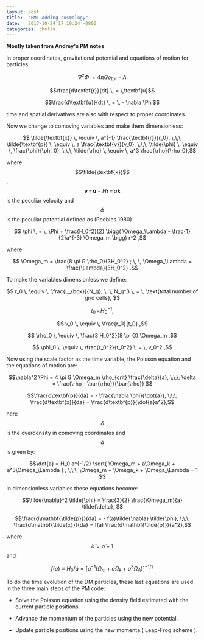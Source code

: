 ```yaml
---
layout: post
title:  "PM: Adding cosmology"
date:   2017-10-24 17:10:24 -0800
categories: cholla
---
```



**Mostly taken from Andrey's PM notes**

In proper coordinates, gravitational potential and equations of motion for particles:

$$\nabla^2 \Phi \, = 4 \pi G \rho_{tot} - \Lambda $$

$$\frac{d\textbf{r}}{dt} \, = \,\textbf{u}$$

$$\frac{d\textbf{u}}{dt} \, = \, - \nabla \Phi$$  

time and spatial derivatives are also with respect to proper coordinates.


Now we change to comoving variables and make them dimensionless:


$$ \tilde{\textbf{x}} \, \equiv  \, a^{-1} \frac{\textbf{r}}{r_0}, \,\,\, \tilde{\textbf{p}} \, \equiv  \, a \frac{\textbf{v}}{v_0}, \,\,\, \tilde{\phi} \, \equiv  \, \frac{\phi}{\phi_0},
 \,\,\,  \tilde{\rho} \, \equiv  \, a^3 \frac{\rho}{\rho_0},$$

where $$\tilde{\textbf{x}}$$, $$\textbf{v}  \, = \, \textbf{u} - H\textbf{r} \, = \, a\mathbf{ \dot{x} }$$  is the peculiar velocity and $$\phi$$ is the peculiar potential defined as (Peebles 1980)

$$ \phi \, = \, \Phi +  \frac{H_0^2}{2} \bigg( \Omega_\Lambda - \frac{1}{2}a^{-3} \Omega_m \bigg) r^2 ,$$

where

$$ \Omega_m  =  \frac{8 \pi G \rho_0}{3H_0^2} ; \, \, \Omega_\Lambda  =  \frac{\Lambda}{3H_0^2}  .$$

To make the variables dimensionless we define:

$$ r_0 \, \equiv \, \frac{L_{box}}{N_g}; \, \, N_g^3 \, = \, \text{total number of grid cells}, $$

$$ t_0 \, \equiv \, H_0^{-1} ,$$

$$ v_0 \, \equiv \, \frac{r_0}{t_0} ,$$

$$ \rho_0 \, \equiv \, \frac{3 H_0^2}{8 \pi G} \Omega_m ,$$

$$ \phi_0 \, \equiv \, \frac{r_0^2}{t_0^2} \, = \, v_0^2 ,$$

Now using the scale factor as the time variable, the Poisson equation and the equations of motion are:

$$\nabla^2 \Phi  = 4 \pi G \Omega_m \rho_{crit} \frac{\delta}{a}, \;\;\; \delta  =  \frac{\rho - \bar{\rho}}{\bar{\rho}}  $$


$$\frac{d\textbf{p}}{da}  = - \frac{\nabla \phi}{\dot{a}}, \;\;\; \frac{d\textbf{x}}{da}  =  \frac{d\textbf{p}}{\dot{a}a^2},$$

here $$\delta$$ is the overdensity in comoving coordinates and $$\dot{a}$$ is given by:

$$\dot{a} = H_0 a^{-1/2} \sqrt{ \Omega_m + a\Omega_k + a^3\Omega_\Lambda  } ; \;\;\; \Omega_m + \Omega_k + \Omega_\Lambda = 1 $$  

In dimensionless variables these equations become:

$$\tilde{\nabla}^2 \tilde{\phi}  = \frac{3}{2}  \frac{\Omega_m}{a} \tilde{\delta},  $$


$$\frac{d\mathbf{\tilde{p}}}{da}  = - f(a)\tilde{\nabla} \tilde{\phi}, \;\;\; \frac{d\mathbf{\tilde{x}}}{da}  = f(a) \frac{d\mathbf{\tilde{p}}}{a^2},$$

where $$\tilde{\delta} = \tilde{\rho} - 1$$ and

$$ f(a) \equiv H_0/\dot{a} = [ a^{-1} ( \Omega_m + a\Omega_k + a^3\Omega_\Lambda ) ]^{-1/2} $$



To do the time evolution of the DM particles, these last equations are used in the three main steps of the PM code:

  * Solve the Poisson equation using the density field estimated with the current particle positions.

  * Advance the momentum of the particles using the new potential.

  * Update particle positions using the new momenta  ( Leap-Frog scheme ).
